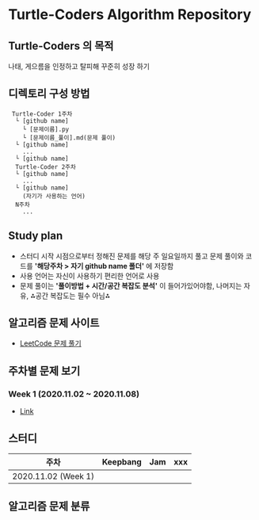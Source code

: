 # Turtle-Coders Algorithm Repository

## Turtle-Coders 의 목적
나태, 게으름을 인정하고 탈피해 꾸준히 성장 하기

## 디렉토리 구성 방법
```
 Turtle-Coder 1주차
  └ [github name]
    └ [문제이름].py
    └ [문제이름_풀이].md(문제 풀이)
  └ [github name]
    ...
  └ [github name]
  Turtle-Coder 2주차
  └ [github name]
    ...
  └ [github name]
    (자기가 사용하는 언어)
  N주차
    ...
```

## Study plan
* 스터디 시작 시점으로부터 정해진 문제를 해당 주 일요일까지 풀고 문제 풀이와 코드를 __'해당주차 > 자기 github name 폴더'__ 에 저장함
* 사용 언어는 자신이 사용하기 편리한 언어로 사용
* 문제 풀이는 __'풀이방법 + 시간/공간 복잡도 분석'__ 이 들어가있어야함, 나머지는 자유, ⁂공간 복잡도는 필수 아님⁂

## 알고리즘 문제 사이트
* [LeetCode 문제 풀기](https://leetcode.com/)

## 주차별 문제 보기
### Week 1 (2020.11.02 ~ 2020.11.08)
- [Link](https://github.com/Turtle-Coders/Algorithm/tree/main/Weekly/Week%201)

## 스터디
|           주차            |               Keepbang               |             Jam              |              xxx              |
| :-----------------------: | :-------------------------------: | :-------------------------------: | :-------------------------------: |
| 2020.11.02 (Week 1)     |   |   |   |


## 알고리즘 문제 분류


